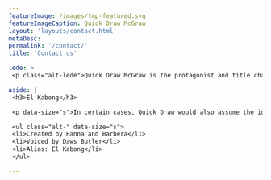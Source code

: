 ```yaml
---
featureImage: /images/tmp-featured.svg
featureImageCaption: Quick Draw McGraw
layout: 'layouts/contact.html'
metaDesc:
permalink: '/contact/'
title: 'Contact us'

lede: >
 <p class="alt-lede">Quick Draw McGraw is the protagonist and title character of The Quick Draw McGraw Show.</p>

aside: |
 <h3>El Kabong</h3>

 <p data-size="s">In certain cases, Quick Draw would also assume the identity of the Spanish masked vigilante El Kabong (a spoof of Zorro). His introduction went as follows&#8212;&#8220;Of all the heroes in legend and song, there&#8217;s none as brave as El Kabong.&#8221;</p>

 <ul class="alt-" data-size="s">
 <li>Created by	Hanna and Barbera</li>
 <li>Voiced by Daws Butler</li>
 <li>Alias: El Kabong</li>
 </ul>

---
```

